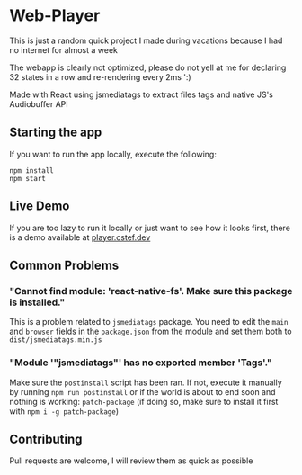 # Web-Player

This is just a random quick project I made during vacations because I had no internet for almost a week

The webapp is clearly not optimized, please do not yell at me for declaring 32 states in a row and re-rendering every 2ms ':)

Made with React using jsmediatags to extract files tags and native JS's Audiobuffer API

## Starting the app

If you want to run the app locally, execute the following:

```
npm install
npm start
```

## Live Demo

If you are too lazy to run it locally or just want to see how it looks first, there is a demo available at [player.cstef.dev](player.cstef.dev)

## Common Problems

### "Cannot find module: 'react-native-fs'. Make sure this package is installed."

This is a problem related to `jsmediatags` package. You need to edit the `main` and `browser` fields in the `package.json` from the module and set them both to `dist/jsmediatags.min.js`

### "Module '"jsmediatags"' has no exported member 'Tags'."

Make sure the `postinstall` script has been ran. If not, execute it manually by running `npm run postinstall` or if the world is about to end soon and nothing is working: `patch-package` (if doing so, make sure to install it first with `npm i -g patch-package`)

## Contributing

Pull requests are welcome, I will review them as quick as possible
